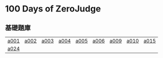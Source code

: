 # 100 Days of ZeroJudge

## 基礎題庫

|  |  |  |  |  |  |  |  |  |  |
| :-----| ----: | ----: | ----: | ----: | ----: | ----: | ----: | ----: | ----: |
| [a001](/a001.cpp) | [a002](/a002.cpp) | [a003](/a003.cpp) | [a004](/a004.cpp) | [a005](/a005.cpp) | [a006](/a006.cpp) | [a009](/a009.cpp) | [a010](/a010.cpp)| [a015](/a015.cpp)| [a020](/a020.cpp) |
| [a024](/a024.cpp) |||||

